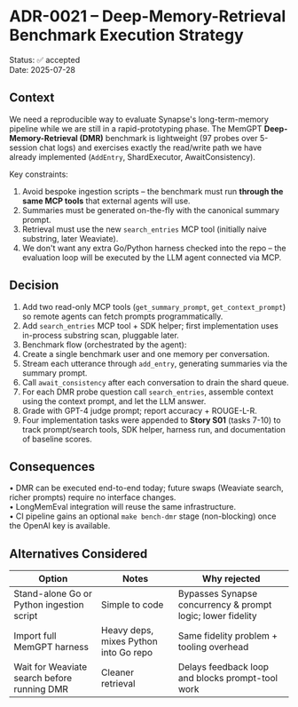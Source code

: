 # ADR-0021 – Deep-Memory-Retrieval Benchmark Execution Strategy

Status: ✅ accepted  
Date: 2025-07-28

## Context

We need a reproducible way to evaluate Synapse's long-term-memory pipeline while we are still in a rapid-prototyping phase.  The MemGPT **Deep-Memory-Retrieval (DMR)** benchmark is lightweight (97 probes over 5-session chat logs) and exercises exactly the read/write path we have already implemented (`AddEntry`, ShardExecutor, AwaitConsistency).

Key constraints:

1.  Avoid bespoke ingestion scripts – the benchmark must run **through the same MCP tools** that external agents will use.
2.  Summaries must be generated on-the-fly with the canonical summary prompt.
3.  Retrieval must use the new `search_entries` MCP tool (initially naive substring, later Weaviate).
4.  We don't want any extra Go/Python harness checked into the repo – the evaluation loop will be executed by the LLM agent connected via MCP.

## Decision

1.  Add two read-only MCP tools (`get_summary_prompt`, `get_context_prompt`) so remote agents can fetch prompts programmatically.
2.  Add `search_entries` MCP tool + SDK helper; first implementation uses in-process substring scan, pluggable later.
3.  Benchmark flow (orchestrated by the agent):
   1. Create a single benchmark user and one memory per conversation.
   2. Stream each utterance through `add_entry`, generating summaries via the summary prompt.
   3. Call `await_consistency` after each conversation to drain the shard queue.
   4. For each DMR probe question call `search_entries`, assemble context using the context prompt, and let the LLM answer.
   5. Grade with GPT-4 judge prompt; report accuracy + ROUGE-L-R.
4.  Four implementation tasks were appended to **Story S01** (tasks 7-10) to track prompt/search tools, SDK helper, harness run, and documentation of baseline scores.

## Consequences

• DMR can be executed end-to-end today; future swaps (Weaviate search, richer prompts) require no interface changes.  
• LongMemEval integration will reuse the same infrastructure.  
• CI pipeline gains an optional `make bench-dmr` stage (non-blocking) once the OpenAI key is available.

## Alternatives Considered

| Option | Notes | Why rejected |
|--------|-------|--------------|
| Stand-alone Go or Python ingestion script | Simple to code | Bypasses Synapse concurrency & prompt logic; lower fidelity |
| Import full MemGPT harness | Heavy deps, mixes Python into Go repo | Same fidelity problem + tooling overhead |
| Wait for Weaviate search before running DMR | Cleaner retrieval | Delays feedback loop and blocks prompt-tool work | 